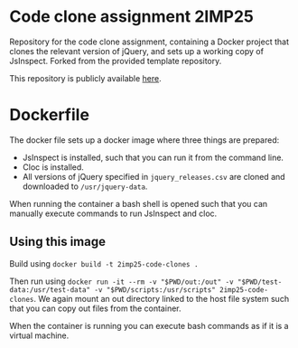 # Code clone assignment 2IMP25
Repository for the code clone assignment, containing a Docker project that clones the relevant version of jQuery, and sets up a working copy of JsInspect. Forked from the provided template repository.

This repository is publicly available [here](https://github.com/benjaminvanseggelen/Code-Clone-Assignment).

# Dockerfile

The docker file sets up a docker image where three things 
are prepared:
- JsInspect is installed, such that you can run it from the 
command line.
- Cloc is installed.
- All versions of jQuery specified in `jquery_releases.csv` are 
cloned and downloaded to `/usr/jquery-data`.

When running the container a bash shell is opened such that you
can manually execute commands to run JsInspect and cloc. 

## Using this image

Build using `docker build -t 2imp25-code-clones .`

Then run using 
`docker run -it --rm -v "$PWD/out:/out" -v "$PWD/test-data:/usr/test-data" -v "$PWD/scripts:/usr/scripts" 2imp25-code-clones`. 
We again mount an out directory linked to the host file system
such that you can copy out files from the container. 

When the container is running you can execute bash commands
as if it is a virtual machine.

